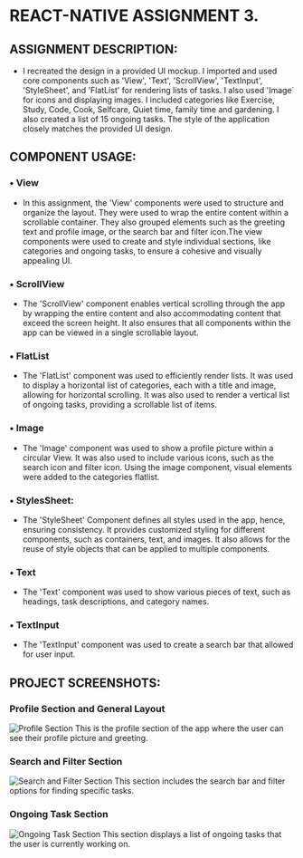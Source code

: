# REACT-NATIVE ASSIGNMENT 3.
## ASSIGNMENT DESCRIPTION:
- I recreated the design in a provided UI mockup. I imported and used core components such as 'View', 'Text', 'ScrollView', 'TextInput', 'StyleSheet', and  'FlatList' for rendering lists of tasks. I also used  'Image` for icons and displaying images. I included categories like Exercise, Study, Code, Cook, Selfcare, Quiet time, family time and gardening. I also created a list of 15 ongoing tasks. The style of the application closely matches the provided UI design.
##  COMPONENT USAGE:
  ### • View
  - In this assignment, the 'View' components were used to structure and organize the layout. They were used to wrap the entire content within a scrollable container. They also grouped elements such as the greeting text and profile image, or the search bar and filter icon.The view components were used to create and style individual sections, like categories and ongoing tasks, to ensure a cohesive and visually appealing UI.
  ### • ScrollView
  - The 'ScrollView' component enables vertical scrolling through the app by wrapping the entire content and also accommodating content that exceed the screen height. It also ensures that all components within the app can be viewed in a single scrollable layout.
  ### • FlatList
  - The 'FlatList' component was used to efficiently render lists. It was used to display a horizontal list of categories, each with a title and image, allowing for horizontal scrolling. It was also used to render a vertical list of ongoing tasks, providing a scrollable list of items.
  ### • Image
  - The 'Image' component was used to show a profile picture within a circular View. It was also used to include various icons, such as the search icon and filter icon. Using the image component, visual elements were added to the categories flatlist.
  ### • StylesSheet:
  - The 'StyleSheet' Component defines all styles used in the app, hence, ensuring consistency. It provides customized styling for different components, such as containers, text, and images. It also allows for the reuse of style objects that can be applied to multiple components.
  ### • Text
  - The 'Text' component was used to show various pieces of text, such as headings, task descriptions, and category names.
  ### • TextInput
  - The 'TextInput' component was used to create a search bar that allowed for user input.
## PROJECT SCREENSHOTS:
### Profile Section and General Layout
![Profile Section](./assetss/profile_section.png)
This is the profile section of the app where the user can see their profile picture and greeting.

### Search and Filter Section
![Search and Filter Section](./assetss/search_filter_section.png)
This section includes the search bar and filter options for finding specific tasks.

### Ongoing Task Section
![Ongoing Task Section](./assetss/ongoing_task_section.png)
This section displays a list of ongoing tasks that the user is currently working on.
